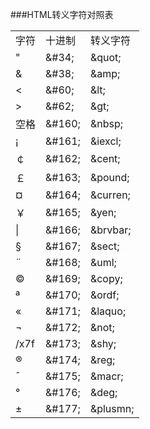 ###HTML转义字符对照表
<table>
<tr><td>字符</td><td>十进制</td><td>转义字符</td></tr>
<tr><td>&quot;</td><td>&amp;#34;</td><td>&amp;quot;</td></tr>
<tr><td>&amp;</td><td>&amp;#38;</td><td>&amp;amp;</td></tr>
<tr><td>&lt;</td><td>&amp;#60;</td><td>&amp;lt;</td></tr>
<tr><td>&gt;</td><td>&amp;#62;</td><td>&amp;gt;</td></tr>
<tr><td>空格</td><td>&amp;#160;</td><td>&amp;nbsp;</td></tr>
<tr><td>&iexcl;</td><td>&amp;#161;</td><td>&amp;iexcl;</td></tr>
<tr><td>￠</td><td>&amp;#162;</td><td>&amp;cent;</td></tr>
<tr><td>￡</td><td>&amp;#163;</td><td>&amp;pound;</td></tr>
<tr><td>&curren;</td><td>&amp;#164;</td><td>&amp;curren;</td></tr>
<tr><td>￥</td><td>&amp;#165;</td><td>&amp;yen;</td></tr>
<tr><td>|</td><td>&amp;#166;</td><td>&amp;brvbar;</td></tr>
<tr><td>§</td><td>&amp;#167;</td><td>&amp;sect;</td></tr>
<tr><td>&uml;</td><td>&amp;#168;</td><td>&amp;uml;</td></tr>
<tr><td>&copy;</td><td>&amp;#169;</td><td>&amp;copy;</td></tr>
<tr><td>&ordf;</td><td>&amp;#170;</td><td>&amp;ordf;</td></tr>
<tr><td>&laquo;</td><td>&amp;#171;</td><td>&amp;laquo;</td></tr>
<tr><td>&not;</td><td>&amp;#172;</td><td>&amp;not;</td></tr>
<tr><td>/x7f</td><td>&amp;#173;</td><td>&amp;shy;</td></tr>
<tr><td>&reg;</td><td>&amp;#174;</td><td>&amp;reg;</td></tr>
<tr><td>&macr;</td><td>&amp;#175;</td><td>&amp;macr;</td></tr>
<tr><td>&deg;</td><td>&amp;#176;</td><td>&amp;deg;</td></tr>
<tr><td>&plusmn;</td><td>&amp;#177;</td><td>&amp;plusmn;</td></tr>
</table>
